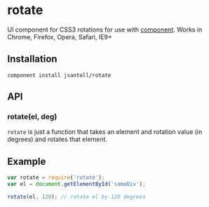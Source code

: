 rotate
====

UI component for CSS3 rotations for use with [component](https://github.com/component/component). Works in Chrome, Firefox, Opera, Safari, IE9+

## Installation

```
component install jsantell/rotate
```

## API

### rotate(el, deg)

`rotate` is just a function that takes an element and rotation value (in degrees) and rotates that element.

## Example

```js
var rotate = require('rotate');
var el = document.getElementById('someDiv');

rotate(el, 120); // rotate el by 120 degrees
```
